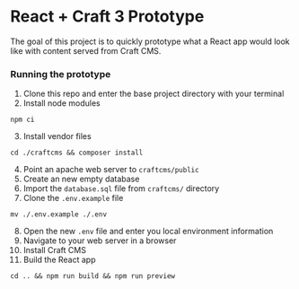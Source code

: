 # React + Craft 3 Prototype

The goal of this project is to quickly prototype what a React app would look like with content served from Craft CMS.

### Running the prototype

1. Clone this repo and enter the base project directory with your terminal
2. Install node modules

```script
npm ci
```

3. Install vendor files

```script
cd ./craftcms && composer install
```

4. Point an apache web server to `craftcms/public`
5. Create an new empty database
6. Import the `database.sql` file from `craftcms/` directory
7. Clone the `.env.example` file

```script
mv ./.env.example ./.env
```

8. Open the new `.env` file and enter you local environment information
9. Navigate to your web server in a browser
10. Install Craft CMS
11. Build the React app

```script
cd .. && npm run build && npm run preview
```